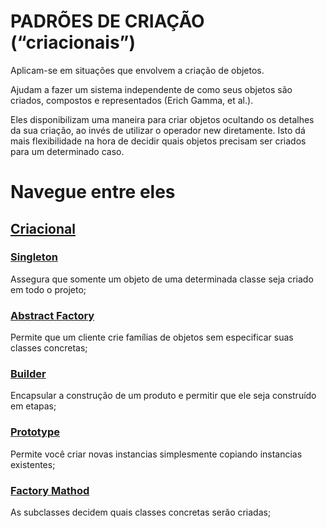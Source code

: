 # PADRÕES DE CRIAÇÃO (“criacionais”)

Aplicam-se em situações que envolvem a criação de objetos.

Ajudam a fazer um sistema independente de como seus objetos são criados, compostos e representados (Erich Gamma, et al.).

Eles disponibilizam uma maneira para criar objetos ocultando os detalhes da sua criação, ao invés de utilizar o operador new diretamente. Isto dá mais flexibilidade na hora de decidir quais objetos precisam ser criados para um determinado caso.


# Navegue entre eles

## [Criacional](README.MD)

### [Singleton](Singleton\README.MD)
Assegura que somente um objeto de uma determinada classe seja criado em todo o projeto;
### [Abstract Factory](AbstractFactory\README.md)
Permite que um cliente crie famílias de objetos sem especificar suas classes concretas;
### [Builder](Builder\README.MD)
Encapsular a construção de um produto e permitir que ele seja construído em etapas;
### [Prototype](Prototype\README.MD)
Permite você criar novas instancias simplesmente copiando instancias existentes;
### [Factory Mathod](FactoryMethod\README.MD)
As subclasses decidem quais classes concretas serão criadas;